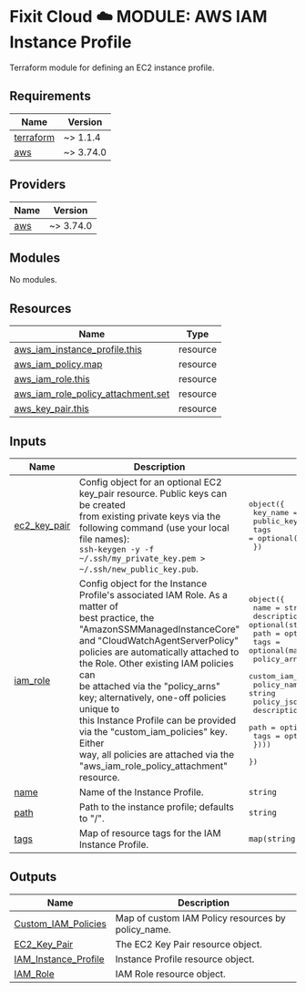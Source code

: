 # Fixit Cloud ☁️ MODULE: AWS IAM Instance Profile

Terraform module for defining an EC2 instance profile.

<!-- BEGINNING OF PRE-COMMIT-TERRAFORM DOCS HOOK -->
## Requirements

| Name | Version |
|------|---------|
| <a name="requirement_terraform"></a> [terraform](#requirement\_terraform) | ~> 1.1.4 |
| <a name="requirement_aws"></a> [aws](#requirement\_aws) | ~> 3.74.0 |

## Providers

| Name | Version |
|------|---------|
| <a name="provider_aws"></a> [aws](#provider\_aws) | ~> 3.74.0 |

## Modules

No modules.

## Resources

| Name | Type |
|------|------|
| [aws_iam_instance_profile.this](https://registry.terraform.io/providers/hashicorp/aws/latest/docs/resources/iam_instance_profile) | resource |
| [aws_iam_policy.map](https://registry.terraform.io/providers/hashicorp/aws/latest/docs/resources/iam_policy) | resource |
| [aws_iam_role.this](https://registry.terraform.io/providers/hashicorp/aws/latest/docs/resources/iam_role) | resource |
| [aws_iam_role_policy_attachment.set](https://registry.terraform.io/providers/hashicorp/aws/latest/docs/resources/iam_role_policy_attachment) | resource |
| [aws_key_pair.this](https://registry.terraform.io/providers/hashicorp/aws/latest/docs/resources/key_pair) | resource |

## Inputs

| Name | Description | Type | Default | Required |
|------|-------------|------|---------|:--------:|
| <a name="input_ec2_key_pair"></a> [ec2\_key\_pair](#input\_ec2\_key\_pair) | Config object for an optional EC2 key\_pair resource. Public keys can be created<br>from existing private keys via the following command (use your local file names):<br>`ssh-keygen -y -f ~/.ssh/my_private_key.pem > ~/.ssh/new_public_key.pub`. | <pre>object({<br>    key_name   = string<br>    public_key = string<br>    tags       = optional(map(string))<br>  })</pre> | `null` | no |
| <a name="input_iam_role"></a> [iam\_role](#input\_iam\_role) | Config object for the Instance Profile's associated IAM Role. As a matter of<br>best practice, the "AmazonSSMManagedInstanceCore" and "CloudWatchAgentServerPolicy"<br>policies are automatically attached to the Role. Other existing IAM policies can<br>be attached via the "policy\_arns" key; alternatively, one-off policies unique to<br>this Instance Profile can be provided via the "custom\_iam\_policies" key. Either<br>way, all policies are attached via the "aws\_iam\_role\_policy\_attachment" resource. | <pre>object({<br>    name        = string<br>    description = optional(string)<br>    path        = optional(string)<br>    tags        = optional(map(string))<br>    policy_arns = optional(list(string))<br>    custom_iam_policies = optional(list(object({<br>      policy_name = string<br>      policy_json = string<br>      description = optional(string)<br>      path        = optional(string)<br>      tags        = optional(map(string))<br>    })))<br>  })</pre> | n/a | yes |
| <a name="input_name"></a> [name](#input\_name) | Name of the Instance Profile. | `string` | n/a | yes |
| <a name="input_path"></a> [path](#input\_path) | Path to the instance profile; defaults to "/". | `string` | `"/"` | no |
| <a name="input_tags"></a> [tags](#input\_tags) | Map of resource tags for the IAM Instance Profile. | `map(string)` | `null` | no |

## Outputs

| Name | Description |
|------|-------------|
| <a name="output_Custom_IAM_Policies"></a> [Custom\_IAM\_Policies](#output\_Custom\_IAM\_Policies) | Map of custom IAM Policy resources by policy\_name. |
| <a name="output_EC2_Key_Pair"></a> [EC2\_Key\_Pair](#output\_EC2\_Key\_Pair) | The EC2 Key Pair resource object. |
| <a name="output_IAM_Instance_Profile"></a> [IAM\_Instance\_Profile](#output\_IAM\_Instance\_Profile) | Instance Profile resource object. |
| <a name="output_IAM_Role"></a> [IAM\_Role](#output\_IAM\_Role) | IAM Role resource object. |
<!-- END OF PRE-COMMIT-TERRAFORM DOCS HOOK -->
